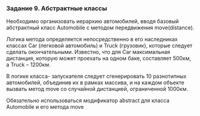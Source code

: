 ### Задание 9. Абстрактные классы
Необходимо организовать иерархию автомобилей, вводя  базовый абстрактный класс Automobile с методом передвижения  move(distance). 

Логика метода определяется непосредственно в  его наследниках классах Car (легковой автомобиль) и Truck  (грузовик), которые следует сделать окончательными. Известно,  что для Car максимальная дистанция, которую может проехать на  одном баке, составляет 500км, а Truck – 1200км. 

В логике класса- запускателя следует сгенерировать 10 разнотипных автомобилей,  объединив их в рамках массива, и на каждом объекте вызвать  метод move со случайной дистанцией, ограниченной 1000км.

Обязательно использоваться модификатор abstract для класса Automobile и его метода move
